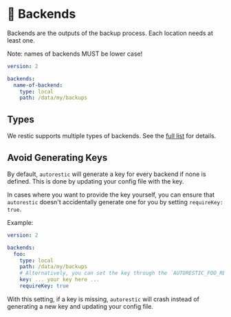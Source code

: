 # 💽 Backends

Backends are the outputs of the backup process. Each location needs at least one.

Note: names of backends MUST be lower case!

```yaml | .autorestic.yml
version: 2

backends:
  name-of-backend:
    type: local
    path: /data/my/backups
```

## Types

We restic supports multiple types of backends. See the [full list](/backend/available) for details.

## Avoid Generating Keys

By default, `autorestic` will generate a key for every backend if none is defined. This is done by updating your config file with the key.

In cases where you want to provide the key yourself, you can ensure that `autorestic` doesn't accidentally generate one for you by setting `requireKey: true`.

Example:

```yaml | .autorestic.yml
version: 2

backends:
  foo:
    type: local
    path: /data/my/backups
    # Alternatively, you can set the key through the `AUTORESTIC_FOO_RESTIC_PASSWORD` environment variable.
    key: ... your key here ...
    requireKey: true
```

With this setting, if a key is missing, `autorestic` will crash instead of generating a new key and updating your config file.
